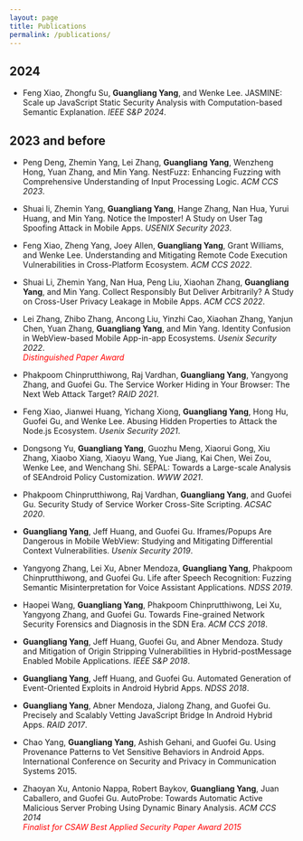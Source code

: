 ```yaml
---
layout: page
title: Publications
permalink: /publications/
---
```


## 2024

- Feng Xiao, Zhongfu Su, **Guangliang Yang**, and Wenke Lee. JASMINE: Scale up JavaScript Static Security Analysis with Computation-based Semantic Explanation. *IEEE S&P 2024*.

## 2023 and before

- Peng Deng, Zhemin Yang, Lei Zhang, **Guangliang Yang**, Wenzheng Hong, Yuan Zhang, and Min Yang. NestFuzz: Enhancing Fuzzing with Comprehensive Understanding of Input Processing Logic. *ACM CCS 2023*.   
    
- Shuai li, Zhemin Yang, **Guangliang Yang**, Hange Zhang, Nan Hua, Yurui Huang, and Min Yang.  Notice the Imposter! A Study on User Tag Spoofing Attack in Mobile Apps. *USENIX Security 2023*.

- Feng Xiao, Zheng Yang, Joey Allen, **Guangliang Yang**, Grant Williams, and Wenke Lee. Understanding and Mitigating Remote Code Execution Vulnerabilities in Cross-Platform Ecosystem. *ACM CCS 2022*.

- Shuai Li, Zhemin Yang, Nan Hua, Peng Liu, Xiaohan Zhang, **Guangliang Yang**, and Min Yang. Collect Responsibly But Deliver Arbitrarily? A Study on Cross-User Privacy Leakage in Mobile Apps. *ACM CCS 2022*.

- Lei Zhang, Zhibo Zhang, Ancong Liu, Yinzhi Cao, Xiaohan Zhang, Yanjun Chen, Yuan Zhang, **Guangliang Yang**, and Min Yang.   Identity Confusion in WebView-based Mobile App-in-app Ecosystems. *Usenix Security 2022*.  
<span style="color:red">*Distinguished Paper Award*</span>  

- Phakpoom Chinprutthiwong, Raj Vardhan, **Guangliang Yang**, Yangyong Zhang, and Guofei Gu. The Service Worker Hiding in Your Browser: The Next Web Attack Target?  *RAID 2021*.

- Feng Xiao, Jianwei Huang, Yichang Xiong, **Guangliang Yang**, Hong Hu, Guofei Gu, and Wenke Lee.   Abusing Hidden Properties to Attack the Node.js Ecosystem.  *Usenix Security 2021*.

- Dongsong Yu, **Guangliang Yang**, Guozhu Meng, Xiaorui Gong, Xiu Zhang, Xiaobo Xiang, Xiaoyu Wang, Yue Jiang, Kai Chen, Wei Zou, Wenke Lee, and Wenchang Shi. SEPAL: Towards a Large-scale Analysis of SEAndroid Policy Customization. *WWW 2021*.

- Phakpoom Chinprutthiwong, Raj Vardhan, **Guangliang Yang**, and Guofei Gu.  Security Study of Service Worker Cross-Site Scripting.  *ACSAC 2020*.

- **Guangliang Yang**, Jeff Huang, and Guofei Gu.   Iframes/Popups Are Dangerous in Mobile WebView: Studying and Mitigating Differential Context Vulnerabilities.  *Usenix Security 2019*.

- Yangyong Zhang, Lei Xu, Abner Mendoza, **Guangliang Yang**, Phakpoom Chinprutthiwong, and Guofei Gu.  Life after Speech Recognition: Fuzzing Semantic Misinterpretation for Voice Assistant Applications.  *NDSS 2019*.

- Haopei Wang, **Guangliang Yang**, Phakpoom Chinprutthiwong, Lei Xu, Yangyong Zhang, and Guofei Gu.   Towards Fine-grained Network Security Forensics and Diagnosis in the SDN Era.   *ACM CCS 2018*.

- **Guangliang Yang**, Jeff Huang, Guofei Gu, and Abner Mendoza.   Study and Mitigation of Origin Stripping Vulnerabilities in Hybrid-postMessage Enabled Mobile Applications. *IEEE S&P 2018*.

- **Guangliang Yang**, Jeff Huang, and Guofei Gu.   Automated Generation of Event-Oriented Exploits in Android Hybrid Apps.    *NDSS 2018*.

- **Guangliang Yang**, Abner Mendoza, Jialong Zhang, and Guofei Gu.   Precisely and Scalably Vetting JavaScript Bridge In Android Hybrid Apps.    *RAID 2017*.

- Chao Yang, **Guangliang Yang**, Ashish Gehani, and Guofei Gu. Using Provenance Patterns to Vet Sensitive Behaviors in Android Apps. International Conference on Security and Privacy in Communication Systems 2015.

- Zhaoyan Xu, Antonio Nappa, Robert Baykov, **Guangliang Yang**, Juan Caballero, and Guofei Gu.   AutoProbe: Towards Automatic Active Malicious Server Probing Using Dynamic Binary Analysis.  *ACM CCS 2014*  
<span style="color:red">*Finalist for CSAW Best Applied Security Paper Award 2015*</span>
